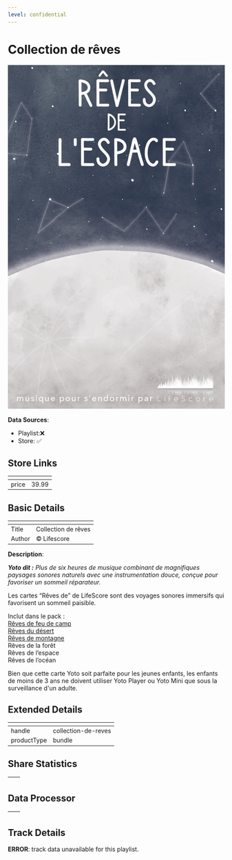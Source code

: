 ```yaml
---
level: confidential
---
```

# Collection de rêves

![card_[aZlbZ].png](../../img/cards/card_[aZlbZ].png)

**Data Sources**: 

- Playlist:❌
- Store: ✅


## Store Links

| <!-- --> | <!-- --> |
| - | - |
| price | 39.99 |


## Basic Details

| <!-- --> | <!-- --> |
| - | - |
| Title | Collection de rêves |
| Author | © Lifescore |

**Description**:

_**Yoto dit :** Plus de six heures de musique combinant de magnifiques paysages sonores naturels avec une instrumentation douce, conçue pour favoriser un sommeil réparateur._

Les cartes “Rêves de” de LifeScore sont des voyages sonores immersifs qui favorisent un sommeil paisible.

Inclut dans le pack :  
[Rêves de feu de camp](https://yoto-canada.myshopify.com/products/reves-de-feu-de-camp)  
[Rêves du désert](https://yoto-canada.myshopify.com/products/reves-du-desert)  
[Rêves de montagne](https://yoto-canada.myshopify.com/products/reves-de-montagne)  
Rêves de la forêt  
Rêves de l’espace  
Rêves de l’océan  

Bien que cette carte Yoto soit parfaite pour les jeunes enfants, les enfants de moins de 3 ans ne doivent utiliser Yoto Player ou Yoto Mini que sous la surveillance d'un adulte.


## Extended Details

| <!-- --> | <!-- --> |
| - | - |
| handle | collection-de-reves |
| productType | bundle |


## Share Statistics

| <!-- --> | <!-- --> |
| - | - |


## Data Processor

| <!-- --> | <!-- --> |
| - | - |


## Track Details

**ERROR**: track data unavailable for this playlist.
